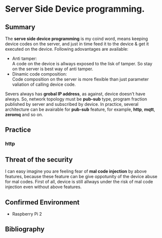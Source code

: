 # Server Side Device programming.

## Summary
The **serve side device programming** is my coind word, means keeping device codes on the server, and just in time feed it to the device & get it executed on the device.
Following adovantages are available:
- Anti tamper:  
  A code on the device is allways exposed to the lisk of tamper. So stay on the server is best way of anti tamper.
- Dinamic code composition:  
  Code composition on the server is more flexible than just parameter valiation of calling device code.

Severs always has **grobal IP address**, as against, device doesn't have always. So, network topology must be **pub-sub** type, program fraction published by server and subscribed by device.
In practice, several architecture can be avairable for **pub-sub** feature, for example, **http**, **mqtt**, **zeromq** and so on.

## Practice
### http

## Threat of the security
I can easy imagine you are feeling fear of **mal code injection** by above features, because these feature can be give oppotunity of the device abuse for mal codes.
First of all, device is still allways under the risk of mal code injection even without above features. 

## Confirmed Environment
- Raspberry Pi 2

## Bibliography

